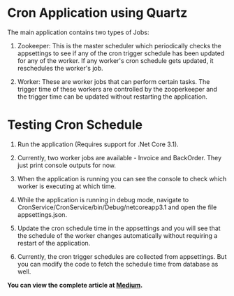 # Cron Application using Quartz

The main application contains two types of Jobs:

1. Zookeeper: This is the master scheduler which periodically checks the appsettings to see if any of the cron trigger schedule has been updated for any of the worker. If any worker's cron schedule gets updated, it reschedules the worker's job.

2. Worker: These are worker jobs that can perform certain tasks. The trigger time of these workers are controlled by the zooperkeeper and the trigger time can be updated without restarting the application.


# Testing Cron Schedule

1. Run the application (Requires support for .Net Core 3.1).

2. Currently, two worker jobs are available - Invoice and BackOrder. They just print console outputs for now.

3. When the application is running you can see the console to check which worker is executing at which time.

4. While the application is running in debug mode, navigate to CronService/CronService/bin/Debug/netcoreapp3.1 and open the file appsettings.json.

5. Update the cron schedule time in the appsettings and you will see that the schedule of the worker changes automatically without requiring a restart of the application.

6. Currently, the cron trigger schedules are collected from appsettings. But you can modify the code to fetch the schedule time from database as well.

**You can view the complete article at [Medium](https://medium.com/@zuhairmhtb/cron-scheduler-with-net-core-and-quartz-d2361aa2bf1b).**
